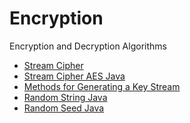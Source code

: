 # Encryption
Encryption and Decryption Algorithms
<ul>
  <li><a href ="https://en.wikipedia.org/wiki/Stream_cipher">Stream Cipher</a></li>
  <li><a href ="https://blog.idrsolutions.com/2018/01/how-to-use-cipher-streams-in-java/">Stream Cipher AES Java</a></li>
  <li><a href ="https://www.staff.uni-mainz.de/pommeren/Cryptology/Bitstream/1_Classic/Steps.pdf">Methods for Generating a Key Stream</a></li>
  <li><a href ="https://www.baeldung.com/java-random-string">Random String Java</a></li>
  <li><a href ="https://stackoverflow.com/questions/12458383/java-random-numbers-using-a-seed">Random Seed Java</a></li>
 </ul>
 



